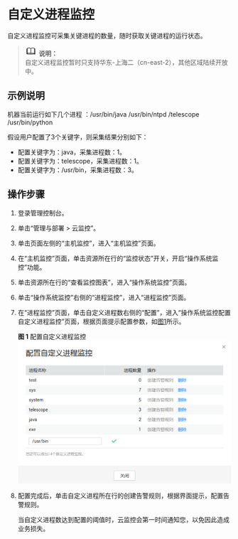 # 自定义进程监控<a name="ZH-CN_TOPIC_0137301203"></a>

自定义进程监控可采集关键进程的数量，随时获取关键进程的运行状态。

>![](public_sys-resources/icon-note.gif) **说明：**   
>自定义进程监控暂时只支持华东-上海二（cn-east-2），其他区域陆续开放中。  

## 示例说明<a name="section19991919151310"></a>

机器当前运行如下几个进程 ：/usr/bin/java  /usr/bin/ntpd  /telescope /usr/bin/python

假设用户配置了3个关键字，则采集结果分别如下：

-   配置关键字为：java，采集进程数：1。
-   配置关键字为：telescope，采集进程数：1。
-   配置关键字为：/usr/bin，采集进程数：3。

## 操作步骤<a name="section147394262814"></a>

1.  登录管理控制台。
2.  单击“管理与部署 \> 云监控”。
3.  单击页面左侧的“主机监控”，进入“主机监控”页面。
4.  在“主机监控”页面，单击资源所在行的“监控状态”开关，开启“操作系统监控”功能。
5.  单击资源所在行的“查看监控图表”，进入“操作系统监控”页面。
6.  单击“操作系统监控”右侧的“进程监控”，进入“进程监控”页面。
7.  在“进程监控”页面，单击自定义进程数右侧的“配置”，进入“操作系统监控配置自定义进程监控”页面，根据页面提示配置参数，如[图1](#fig1191910596285)所示。

    **图 1**  配置自定义进程监控<a name="fig1191910596285"></a>  
    ![](figures/配置自定义进程监控.png "配置自定义进程监控")

8.  配置完成后，单击自定义进程所在行的创建告警规则，根据界面提示，配置告警规则。

    当自定义进程数达到配置的阈值时，云监控会第一时间通知您，以免因此造成业务损失。


